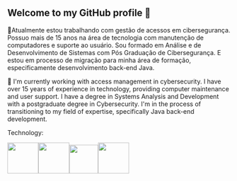 ## Welcome to my GitHub profile  👋

🔭Atualmente estou trabalhando com gestão de acessos em cibersegurança. 
Possuo mais de 15 anos na área de tecnologia com manutenção de computadores e suporte ao usuário.
Sou formado em Análise e de Desenvolvimento de Sistemas com Pós Graduação de Cibersegurança.
E estou em processo de migração para minha área de formação, especificamente desenvolvimento back-end Java. 

🔭 I'm currently working with access management in cybersecurity.
I have over 15 years of experience in technology, providing computer maintenance and user support.
I have a degree in Systems Analysis and Development with a postgraduate degree in Cybersecurity.
I'm in the process of transitioning to my field of expertise, specifically Java back-end development.


Technology:

<img src="https://cdn.jsdelivr.net/gh/devicons/devicon@latest/icons/html5/html5-original-wordmark.svg" width="70px"/><img src="https://cdn.jsdelivr.net/gh/devicons/devicon@latest/icons/css3/css3-original-wordmark.svg" width="70px"/><img src="https://cdn.jsdelivr.net/gh/devicons/devicon@latest/icons/javascript/javascript-original.svg" width="65px"/><img src="https://cdn.jsdelivr.net/gh/devicons/devicon@latest/icons/java/java-original.svg" width="70px"/>          

<!--
**rodrigocgruiz/rodrigocgruiz** is a ✨ _special_ ✨ repository because its `README.md` (this file) appears on your GitHub profile.

Here are some ideas to get you started:

- 🔭 I’m currently working on ...
- 🌱 I’m currently learning ...
- 👯 I’m looking to collaborate on ...
- 🤔 I’m looking for help with ...
- 💬 Ask me about ...
- 📫 How to reach me: ...
- 😄 Pronouns: ...
- ⚡ Fun fact: ...
-->
